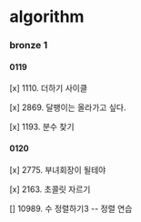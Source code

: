 # algorithm

### bronze 1
#### 0119
[x] 1110. 더하기 사이클

[x] 2869. 달팽이는 올라가고 싶다.

[x] 1193. 분수 찾기

#### 0120
[x] 2775. 부녀회장이 될테야

[x] 2163. 초콜릿 자르기

[] 10989. 수 정렬하기3 -- 정렬 연습
